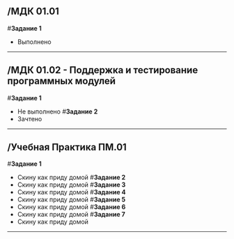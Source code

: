 ## /МДК 01.01
#**Задание 1**
- Выполнено

---
## /МДК 01.02 - Поддержка и тестирование программных модулей
#**Задание 1**
- Не выполнено
#**Задание 2**
- Зачтено
---
## /Учебная Практика ПМ.01
#**Задание 1**
- Скину как приду домой
#**Задание 2**
- Скину как приду домой
#**Задание 3**
- Скину как приду домой
#**Задание 4**
- Скину как приду домой
#**Задание 5**
- Скину как приду домой
#**Задание 6**
- Скину как приду домой
#**Задание 7**
- Скину как приду домой
---